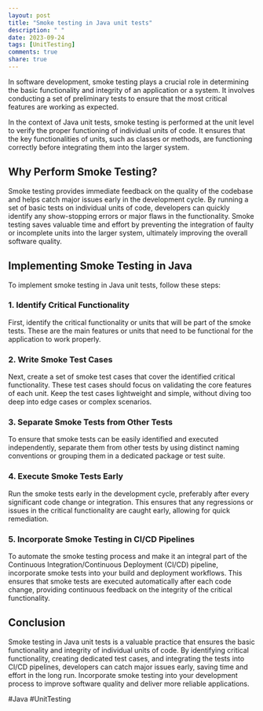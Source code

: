```yaml
---
layout: post
title: "Smoke testing in Java unit tests"
description: " "
date: 2023-09-24
tags: [UnitTesting]
comments: true
share: true
---
```


In software development, smoke testing plays a crucial role in determining the basic functionality and integrity of an application or a system. It involves conducting a set of preliminary tests to ensure that the most critical features are working as expected. 

In the context of Java unit tests, smoke testing is performed at the unit level to verify the proper functioning of individual units of code. It ensures that the key functionalities of units, such as classes or methods, are functioning correctly before integrating them into the larger system. 

## Why Perform Smoke Testing?

Smoke testing provides immediate feedback on the quality of the codebase and helps catch major issues early in the development cycle. By running a set of basic tests on individual units of code, developers can quickly identify any show-stopping errors or major flaws in the functionality. Smoke testing saves valuable time and effort by preventing the integration of faulty or incomplete units into the larger system, ultimately improving the overall software quality.

## Implementing Smoke Testing in Java

To implement smoke testing in Java unit tests, follow these steps:

### 1. Identify Critical Functionality

First, identify the critical functionality or units that will be part of the smoke tests. These are the main features or units that need to be functional for the application to work properly.

### 2. Write Smoke Test Cases

Next, create a set of smoke test cases that cover the identified critical functionality. These test cases should focus on validating the core features of each unit. Keep the test cases lightweight and simple, without diving too deep into edge cases or complex scenarios.

### 3. Separate Smoke Tests from Other Tests

To ensure that smoke tests can be easily identified and executed independently, separate them from other tests by using distinct naming conventions or grouping them in a dedicated package or test suite.

### 4. Execute Smoke Tests Early

Run the smoke tests early in the development cycle, preferably after every significant code change or integration. This ensures that any regressions or issues in the critical functionality are caught early, allowing for quick remediation.

### 5. Incorporate Smoke Testing in CI/CD Pipelines

To automate the smoke testing process and make it an integral part of the Continuous Integration/Continuous Deployment (CI/CD) pipeline, incorporate smoke tests into your build and deployment workflows. This ensures that smoke tests are executed automatically after each code change, providing continuous feedback on the integrity of the critical functionality.

## Conclusion

Smoke testing in Java unit tests is a valuable practice that ensures the basic functionality and integrity of individual units of code. By identifying critical functionality, creating dedicated test cases, and integrating the tests into CI/CD pipelines, developers can catch major issues early, saving time and effort in the long run. Incorporate smoke testing into your development process to improve software quality and deliver more reliable applications. 

#Java #UnitTesting